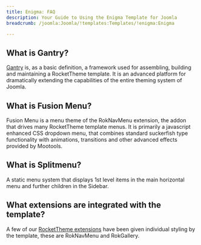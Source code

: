 ```yaml
---
title: Enigma: FAQ
description: Your Guide to Using the Enigma Template for Joomla
breadcrumb: /joomla:Joomla/!templates:Templates/!enigma:Enigma

---
```


What is Gantry?
-----
[Gantry][gantry] is, as a basic definition, a framework used for assembling, building and maintaining a RocketTheme template. It is an advanced platform for dramatically extending the capabilities of the entire theming system of Joomla.

What is Fusion Menu?
-----
Fusion Menu is a menu theme of the RokNavMenu extension, the addon that drives many RocketTheme template menus. It is primarily a javascript enhanced CSS dropdown menu, that combines standard suckerfish type functionality with animations, transitions and other advanced effects provided by Mootools.

What is Splitmenu?
-----
A static menu system that displays 1st level items in the main horizontal menu and further children in the Sidebar.

What extensions are integrated with the template?
-----
A few of our [RocketTheme extensions][extensions] have been given individual styling by the template, these are RokNavMenu and RokGallery.

[gantry]: http://gantry.org/
[features]: http://demo.rockettheme.com/joomla-templates/enigma/features
[font]: http://www.fontsquirrel.com/fonts/ubuntu
[forum]: http://www.rockettheme.com/forum/joomla-template-enigma/
[dropdown]: http://demo.rockettheme.com/joomla-templates/enigma/features/menu-options
[splitmenu]: http://demo.rockettheme.com/joomla-templates/enigma/features/menu-options
[extensions]: http://demo.rockettheme.com/joomla-templates/enigma/features/extensions